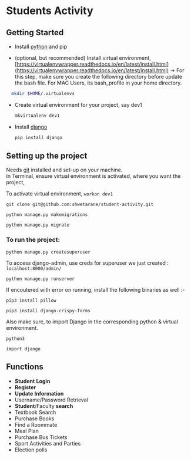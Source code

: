 # Students Activity

## Getting Started

* Install [python](https://www.python.org/downloads/) and pip

* (optional, but recommended) Install virtual environment, [https://virtualenvwrapper.readthedocs.io/en/latest/install.html](https://virtualenvwrapper.readthedocs.io/en/latest/install.html) -> For this step, make sure you create the following directory before update the bash file. For MAC Users, its bash_profile in your home directory.
```bash
  mkdir $HOME/.virtualenvs
 ```
* Create virtual environment for your project, say dev1

  ```bash
  mkvirtualenv dev1
  ```

* Install [django](https://docs.djangoproject.com/en/2.2/topics/install/)

  ```bash
  pip install django
  ```

## Setting up the project
Needs [git](https://git-scm.com/download/win) installed and set-up on your machine.  
In Terminal, ensure virtual environment is activated, where you want the project,

To activate virtual environment, ```workon dev1```

```git clone git@github.com:shwetarane/student-activity.git```

```python manage.py makemigrations```

```python manage.py migrate```

### To run the project:

```python manage.py createsuperuser```

To access django-admin, use creds for superuser we just created : ```localhost:8000/admin/```

```python manage.py runserver```

If encoutered with error on running, install the following binaries as well :-

```pip3 install pillow```

```pip3 install django-crispy-forms```

Also make sure, to import Django in the corresponding python & virtual environment. 

```python3```

```import django```

## Functions

* **Student** **Login**
* **Register**
* **Update** **Information** 
* Username/Password Retrieval
* **Student**/Faculty **search**
* Textbook Search
* Purchase Books
* Find a Roommate
* Meal Plan
* Purchase Bus Tickets
* Sport Activities and Parties
* Election polls



